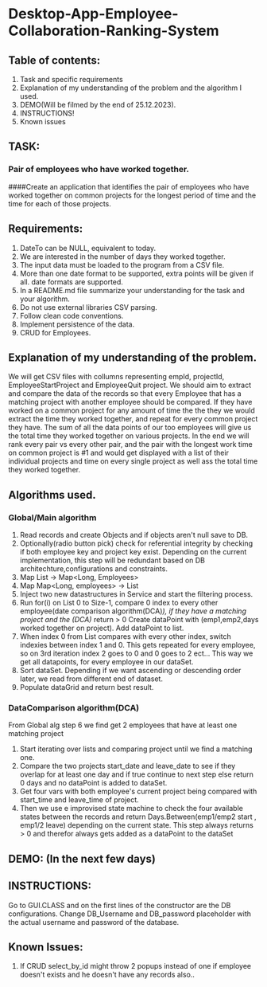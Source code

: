 # Desktop-App-Employee-Collaboration-Ranking-System

## Table of contents:
1. Task and specific requirements  
2. Explanation of my understanding of the problem and the algorithm I used.  
3. DEMO(Will be filmed by the end of 25.12.2023).
4. INSTRUCTIONS!
5. Known issues


## TASK:  
### Pair of employees who have worked together.  
####Create an application that identifies the pair of employees who have worked together on common projects for the longest period of time and the time for each of those projects.  

  
## Requirements:  
1. DateTo can be NULL, equivalent to today.  
2. We are interested in the number of days they worked together.  
3. The input data must be loaded to the program from a CSV file.  
4. More than one date format to be supported, extra points will be given if all. 
date formats are supported.  
5. In a README.md file summarize your understanding for the task and your
algorithm.  
6. Do not use external libraries CSV parsing.  
7. Follow clean code conventions.  
8. Implement persistence of the data.  
9. CRUD for Employees.  
  
## Explanation of my understanding of the problem.  
  
We will get CSV files with collumns representing empId, projectId, EmployeeStartProject and EmployeeQuit project. We should aim to extract and compare the data of the records so that every Employee that has a matching project with another employee
should be compared. If they have worked on a common project for any amount of time the the they we would extract the time they worked together, and repeat for every common project they have. The sum of all the data points of our too employees will give us
the total time they worked together on various projects. In the end we will rank every pair vs every other pair, and the pair with the longest work time on common project is #1 and would get displayed with a list of their individual projects and time on every single project as well
ass the total time they worked together.  
  
## Algorithms used.  

### Global/Main algorithm  

1. Read records and create Objects and if objects aren't null save to DB.
2. Optionally(radio button pick) check for referential integrity by checking if both employee key and project key exist. Depending on the current implementation, this step will be redundant based on DB architechture,configurations and constraints.
3. Map List<CSVRecords> -> Map<Long, Employees>
4. Map Map<Long, employees> -> List<Employees>
5. Inject two new datastructures in Service and start the filtering process.
6. Run for(i) on List<Employees> 0 to Size-1, compare 0 index to every other employee(date comparison algorithm(DCA)*), if they have a matching project and the (DCA)* return > 0 Create dataPoint with (emp1,emp2,days worked together on project). Add dataPoint to list<dataPoints>.
7. When index 0 from List<Employees> compares with every other index, switch indexies between index 1 and 0. This gets repeated for every employee, so on 3rd iteration index 2 goes to 0 and 0 goes to 2 ect... This way we get all datapoints, for every employee in our dataSet.
8. Sort dataSet. Depending if we want ascending or descending order later, we read from different end of dataset.
9. Populate dataGrid and return best result.

### DataComparison algorithm(DCA)  

From Global alg step 6 we find get 2 employees that have at least one matching project  
1. Start iterating over lists and comparing project until we find a matching one.
2. Compare the two projects start_date and leave_date to see if they overlap for at least one day and if true continue to next step else return 0 days and no dataPoint is added to dataSet.
3. Get four vars with both employee's current project being compared with start_time and leave_time of project.
4. Then we use e improvised state machine to check the four available states between the records and return Days.Between(emp1/emp2 start , emp1/2 leave) depending on the current state. This step always returns > 0 and therefor always gets added as a dataPoint to the dataSet  


## DEMO: (In the next few days)  

## INSTRUCTIONS:  

Go to GUI.CLASS and on the first lines of the constructor are the DB configurations. Change DB_Username and DB_password placeholder with the actual username and password of the database.

## Known Issues:  

1. If CRUD select_by_id might throw 2 popups instead of one if employee doesn't exists and he doesn't have any records also.. 

